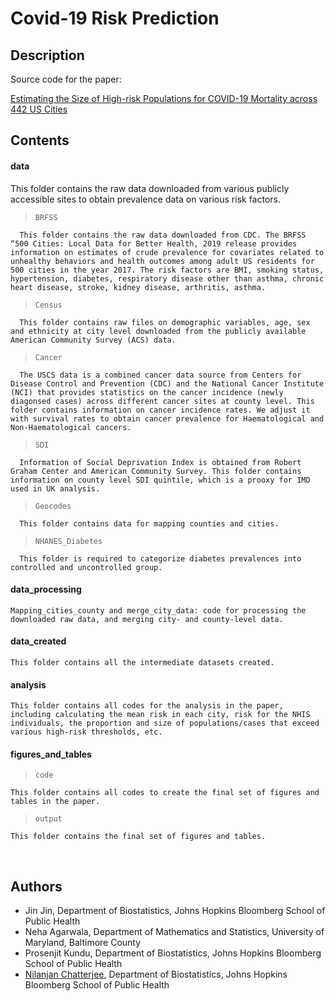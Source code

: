 # Covid-19 Risk Prediction

## Description
Source code for the paper:

[Estimating the Size of High-risk Populations for COVID-19 Mortality across 442 US Cities](https://www.medrxiv.org/content/10.1101/2020.05.27.20115170v1)




## Contents

#### data

This folder contains the raw data downloaded from various publicly accessible sites to obtain prevalence data on various risk factors.

> `BRFSS`

      This folder contains the raw data downloaded from CDC. The BRFSS “500 Cities: Local Data for Better Health, 2019 release provides information on estimates of crude prevalence for covariates related to unhealthy behaviors and health outcomes among adult US residents for 500 cities in the year 2017. The risk factors are BMI, smoking status, hypertension, diabetes, respiratory disease other than asthma, chronic heart disease, stroke, kidney disease, arthritis, asthma.

> `Census`

      This folder contains raw files on demographic variables, age, sex and ethnicity at city level downloaded from the publicly available American Community Survey (ACS) data.

> `Cancer`
      
      The USCS data is a combined cancer data source from Centers for Disease Control and Prevention (CDC) and the National Cancer Institute (NCI) that provides statistics on the cancer incidence (newly diagonsed cases) across different cancer sites at county level. This folder contains information on cancer incidence rates. We adjust it with survival rates to obtain cancer prevalence for Haematological and Non-Haematological cancers.
      
> `SDI`

      Information of Social Deprivation Index is obtained from Robert Graham Center and American Community Survey. This folder contains information on county level SDI quintile, which is a prooxy for IMD used in UK analysis.
      
> `Geocodes`

      This folder contains data for mapping counties and cities.
      
      
> `NHANES_Diabetes`

      This folder is required to categorize diabetes prevalences into controlled and uncontrolled group.
      
#### data_processing

    Mapping_cities_county and merge_city_data: code for processing the downloaded raw data, and merging city- and county-level data.

#### data_created

    This folder contains all the intermediate datasets created.


#### analysis

    This folder contains all codes for the analysis in the paper, including calculating the mean risk in each city, risk for the NHIS individuals, the proportion and size of populations/cases that exceed various high-risk thresholds, etc.


#### figures_and_tables

> `code`

    This folder contains all codes to create the final set of figures and tables in the paper.

> `output`

    This folder contains the final set of figures and tables.

	
<br/>


## Authors
* Jin Jin, Department of Biostatistics, Johns Hopkins Bloomberg School of Public Health
* Neha Agarwala, Department of Mathematics and Statistics, University of Maryland, Baltimore County
* Prosenjit Kundu, Department of Biostatistics, Johns Hopkins Bloomberg School of Public Health
* [Nilanjan Chatterjee](https://nilanjanchatterjee.org/), Department of Biostatistics, Johns Hopkins Bloomberg School of Public Health
 

